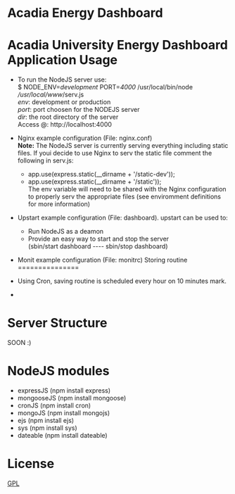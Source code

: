 Acadia Energy Dashboard
=======================
Acadia University Energy Dashboard Application
Usage
=====
  - To run the NodeJS server use:<br/> 
      $ NODE_ENV=<i>development</i> PORT=<i>4000</i> /usr/local/bin/node <i>/usr/local/www</i>/serv.js <br/>
      <i>env</i>: development or production <br/>
      <i>port</i>: port choosen for the NODEJS server <br/>
      <i>dir</i>: the root directory of the server <br/>
    Access @: http://localhost:4000

  - Nginx example configuration (File: nginx.conf)<br/>
    <b>Note:</b> The NodeJS server is currently serving everything including static files. If youi decide to use Nginx      to serv the static file comment the following in serv.js: <br/>
      - app.use(express.static(__dirname + '/static-dev')); <br/>
      - app.use(express.static(__dirname + '/static'));<br/>
    The env variable will need to be shared with the Nginx configuration to properly serv the appropriate files (see          enviromment definitions for more information) <br/>

  - Upstart example configuration (File: dashboard). upstart can be used to:
    - Run NodeJS as a deamon<br/>
    - Provide an easy way to start and stop the server<br/>
      (sbin/start dashboard ---- sbin/stop dashboard)<br/>

  - Monit example configuration (File: monitrc)
Storing routine
===============
  - Using Cron, saving routine is scheduled every hour on 10 minutes mark. 
  - 

Server Structure
================
  SOON :)

NodeJS modules
==============
  - expressJS (npm install express)<br/>
  - mongooseJS (npm install mongoose)<br/>
  - cronJS (npm install cron)<br/>
  - mongoJS (npm install mongojs)<br/>
  - ejs (npm install ejs)<br/>
  - sys (npm install sys)<br/>
  - dateable (npm install dateable)<br/>

License
=======
  <a href="http://www.gnu.org/licenses/gpl.txt">GPL</a> 
